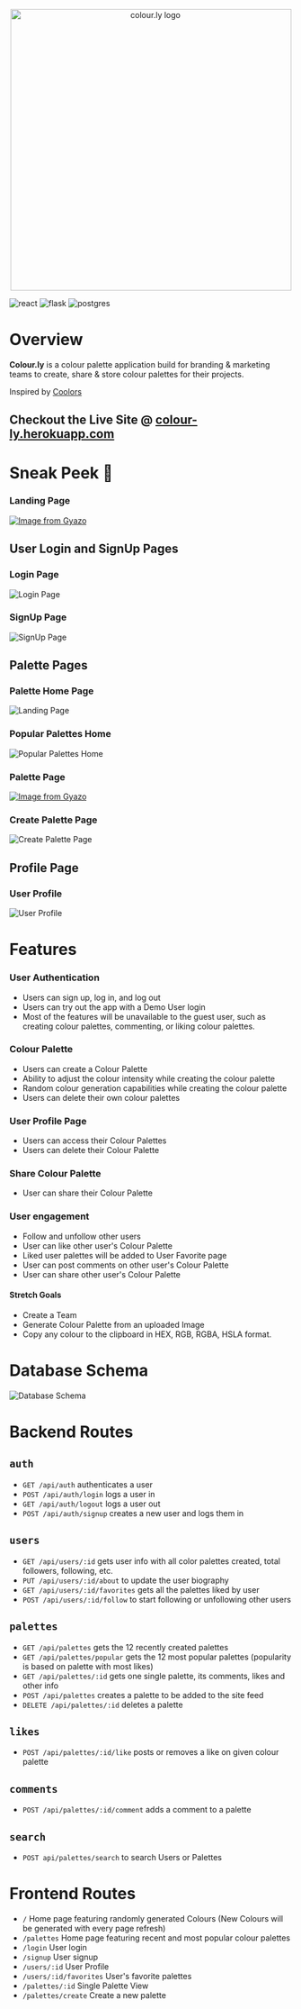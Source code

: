 <p align="center">
    <img src="./frontend/src/components/styles/images/colourly.jpeg" alt="colour.ly logo" width="500"/>
</p>

![react](https://img.shields.io/badge/react-blue?style=for-the-badge&logo=React)
![flask](https://img.shields.io/badge/flask-black?style=for-the-badge&logo=flask)
![postgres](https://img.shields.io/badge/postgreSQL-blue?style=for-the-badge&logo=postgresql)

# Overview

**Colour.ly** is a colour palette application build for branding & marketing teams to create, share & store colour palettes for their projects.

Inspired by [Coolors](https://coolors.co/)

## Checkout the Live Site @ [colour-ly.herokuapp.com](https://colour-ly.herokuapp.com/)

# Sneak Peek 🙈

### Landing Page

[![Image from Gyazo](https://i.gyazo.com/842ad11164c4dcf60d03b78bb1ef9b9a.gif)](https://gyazo.com/842ad11164c4dcf60d03b78bb1ef9b9a)

## User Login and SignUp Pages

### Login Page

![Login Page](./frontend/src/components/styles/screenshots/loginPage.png)

### SignUp Page

![SignUp Page](./frontend/src/components/styles/screenshots/signupPage.png)

## Palette Pages

### Palette Home Page

![Landing Page](./frontend/src/components/styles/screenshots/paletteHome.png)

### Popular Palettes Home

![Popular Palettes Home](./frontend/src/components/styles/screenshots/popularPalettes.png)

### Palette Page

[![Image from Gyazo](https://i.gyazo.com/bdc46dedae21689a200ca02a16de7ef0.gif)](https://gyazo.com/bdc46dedae21689a200ca02a16de7ef0)

### Create Palette Page

![Create Palette Page](./frontend/src/components/styles/screenshots/createPalette.png)

## Profile Page

### User Profile

![User Profile](./frontend/src/components/styles/screenshots/userProfile.png)

# Features

### User Authentication

-   Users can sign up, log in, and log out
-   Users can try out the app with a Demo User login
-   Most of the features will be unavailable to the guest user, such as creating colour palettes, commenting, or liking colour palettes.

### Colour Palette

-   Users can create a Colour Palette
-   Ability to adjust the colour intensity while creating the colour palette
-   Random colour generation capabilities while creating the colour palette
-   Users can delete their own colour palettes

### User Profile Page

-   Users can access their Colour Palettes
-   Users can delete their Colour Palette

### Share Colour Palette

-   User can share their Colour Palette

### User engagement

-   Follow and unfollow other users
-   User can like other user's Colour Palette
-   Liked user palettes will be added to User Favorite page
-   User can post comments on other user's Colour Palette
-   User can share other user's Colour Palette

#### Stretch Goals

-   Create a Team
-   Generate Colour Palette from an uploaded Image
-   Copy any colour to the clipboard in HEX, RGB, RGBA, HSLA format.

# Database Schema

![Database Schema](./frontend/src/components/styles/images/database-schema-colorly.png)

# Backend Routes

## `auth`

-   `GET /api/auth` authenticates a user
-   `POST /api/auth/login` logs a user in
-   `GET /api/auth/logout` logs a user out
-   `POST /api/auth/signup` creates a new user and logs them in

## `users`

-   `GET /api/users/:id` gets user info with all color palettes created, total followers, following, etc.
-   `PUT /api/users/:id/about` to update the user biography
-   `GET /api/users/:id/favorites` gets all the palettes liked by user
-   `POST /api/users/:id/follow` to start following or unfollowing other users

## `palettes`

-   `GET /api/palettes` gets the 12 recently created palettes
-   `GET /api/palettes/popular` gets the 12 most popular palettes (popularity is based on palette with most likes)
-   `GET /api/palettes/:id` gets one single palette, its comments, likes and other info
-   `POST /api/palettes` creates a palette to be added to the site feed
-   `DELETE /api/palettes/:id` deletes a palette

## `likes`

-   `POST /api/palettes/:id/like` posts or removes a like on given colour palette

## `comments`

-   `POST /api/palettes/:id/comment` adds a comment to a palette

## `search`

-   `POST api/palettes/search` to search Users or Palettes

# Frontend Routes

-   `/` Home page featuring randomly generated Colours (New Colours will be generated with every page refresh)
-   `/palettes` Home page featuring recent and most popular colour palettes
-   `/login` User login
-   `/signup` User signup
-   `/users/:id` User Profile
-   `/users/:id/favorites` User's favorite palettes
-   `/palettes/:id` Single Palette View
-   `/palettes/create` Create a new palette
